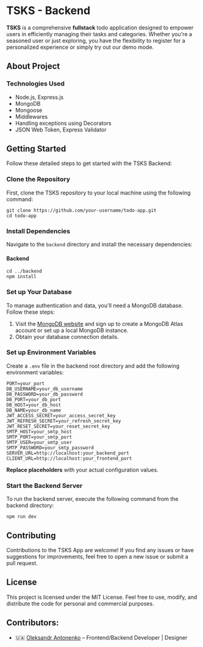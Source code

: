 # TSKS - Backend
**TSKS** is a comprehensive **fullstack** todo application designed to empower users in efficiently managing their tasks and categories. Whether you're a seasoned user or just exploring, you have the flexibility to register for a personalized experience or simply try out our demo mode.

## About Project

### Technologies Used
- Node.js, Express.js
- MongoDB
- Mongoose
- Middlewares
- Handling exceptions using Decorators
- JSON Web Token, Express Validator

## Getting Started
Follow these detailed steps to get started with the TSKS Backend:

### Clone the Repository
First, clone the TSKS repository to your local machine using the following command:
```
git clone https://github.com/your-username/todo-app.git
cd todo-app
```
### Install Dependencies
Navigate to the `backend` directory and install the necessary dependencies:

#### Backend
```
cd ../backend
npm install
```
### Set up Your Database
To manage authentication and data, you'll need a MongoDB database. Follow these steps:

1. Visit the [MongoDB website](https://www.mongodb.com/) and sign up to create a MongoDB Atlas account or set up a local MongoDB instance.
2. Obtain your database connection details.

### Set up Environment Variables
Create a `.env` file in the backend root directory and add the following environment variables:
```
PORT=your_port
DB_USERNAME=your_db_username
DB_PASSWORD=your_db_password
DB_PORT=your_db_port
DB_HOST=your_db_host
DB_NAME=your_db_name
JWT_ACCESS_SECRET=your_access_secret_key
JWT_REFRESH_SECRET=your_refresh_secret_key
JWT_RESET_SECRET=your_reset_secret_key
SMTP_HOST=your_smtp_host
SMTP_PORT=your_smtp_port
SMTP_USER=your_smtp_user
SMTP_PASSWORD=your_smtp_password
SERVER_URL=http://localhost:your_backend_port
CLIENT_URL=http://localhost:your_frontend_port
```
**Replace placeholders** with your actual configuration values.

### Start the Backend Server
To run the backend server, execute the following command from the backend directory:
```
npm run dev
```

## Contributing
Contributions to the TSKS App are welcome! If you find any issues or have suggestions for improvements, feel free to open a new issue or submit a pull request.

## License
This project is licensed under the MIT License. Feel free to use, modify, and distribute the code for personal and commercial purposes.

## Contributors:
- :ukraine: [Oleksandr Antonenko](https://github.com/Oleksandr-Antonenko) – Frontend/Backend Developer | Designer
